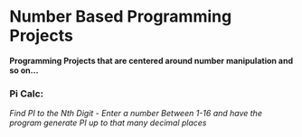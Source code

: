 # Number Based Programming Projects
**Programming Projects that are centered around number manipulation and so on...**

### Pi Calc:
*Find PI to the Nth Digit - Enter a number Between 1-16 and have the program generate PI up to that many decimal places*

